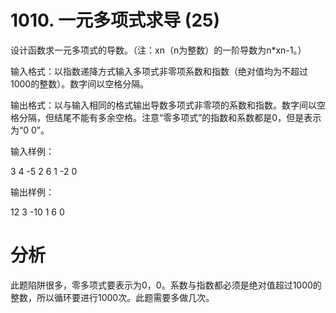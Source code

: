# 1010. 一元多项式求导 (25)

设计函数求一元多项式的导数。（注：xn（n为整数）的一阶导数为n*xn-1。）

输入格式：以指数递降方式输入多项式非零项系数和指数（绝对值均为不超过1000的整数）。数字间以空格分隔。

输出格式：以与输入相同的格式输出导数多项式非零项的系数和指数。数字间以空格分隔，但结尾不能有多余空格。注意“零多项式”的指数和系数都是0，但是表示为“0 0”。

输入样例：

3 4 -5 2 6 1 -2 0

输出样例：

12 3 -10 1 6 0

# 分析
 
 此题陷阱很多，零多项式要表示为0，0。系数与指数都必须是绝对值超过1000的整数，所以循环要进行1000次。此题需要多做几次。

